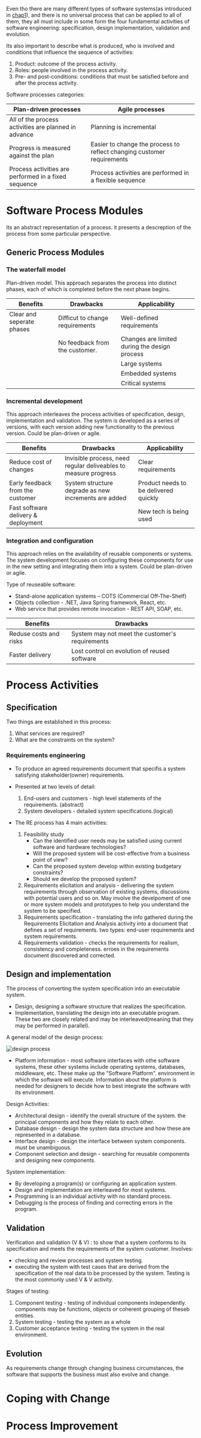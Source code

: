 Even tho there are many different types of software systems(as introduced in [chap1](/sections/theo/sep/intro.md)), and there is no universal process that can be applied to all of them,
they all must include in some form the four fundamental activities of software engineering: specification, design implementation, validation and evolution.

Its also important to describe what is produced, who is involved and conditions that influence the sequence of activities:

1. Product: outcome of the process activity.
2. Roles: people involved in the process activity.
3. Pre- and post-conditions: conditions that must be satisfied before and after the process activity.

Software processes categories:

Plan-driven processes | Agile processes
--- | ---
All of the process activities are planned in advance | Planning is incremental
Progress is measured against the plan | Easier to change the process to reflect changing customer requirements
Process activities are performed in a fixed sequence | Process activities are performed in a flexible sequence

# Software Process Modules

Its an abstract representation of a process. it presents a descreption of the process from some particular perspective.

## Generic Process Modules

### The waterfall model

Plan-driven model. This approach separates the process into distinct phases, each of which is completed before the next phase begins.

Benefits | Drawbacks | Applicability
--- | --- | ---
Clear and seperate phases | Difficut to change requirements| Well-defined requirements
|    | No feedback from the customer. | Changes are limited during the design process
|    | | Large systems
|    | | Embedded systems
|   | | Critical systems

### Incremental development

This approach interleaves the process activities of specification, design, implementation and validation. The system is developed as a series of versions, with each version adding new functionality to the previous version. Could be plan-driven or agile.

Benefits | Drawbacks | Applicability
--- | --- | ---
Reduce cost of changes | Invisible process, need regular deliveables to measure progress | Clear requirements
Early feedback from the customer | System structure degrade as new increments are added | Product needs to be delivered quickly
Fast software delivery & deployment | | New tech is being used

### Integration and configuration

This approach relies on the availability of reusable components or systems. The system development focuses on configuring these components for use in the new setting and integrating them into a system. Could be plan-driven or agile.

Type of reuseable software:
- Stand-alone application systems – COTS (Commercial Off-The-Shelf)
- Objects collection - .NET, Java Spring framework, React, etc.
- Web service that provides remote invocation - REST API, SOAP, etc.

Benefits | Drawbacks
--- | ---
Reduse costs and risks | System may not meet the customer's requirements
Faster delivery | Lost control on evolution of reused software

# Process Activities

## Specification

Two things are established in this process:
1. What services are required?
2. What are the constraints on the system?

### Requirements engineering

- To produce an agreed requirements document that specifis a system satisfying stakeholder(owner) requirements.

- Presented at two levels of detail:
    1. End-users and customers - high level statements of the requirements. (abstract)
    2. System developers - detailed system specifications.(logical)

- The RE process has 4 main activities:
    1. Feasibility study
        - Can the identified user needs may be satisfied using current software and hardware technologies?
        - Will the proposed system will be cost-effective from a business point of view? 
        - Can the proposed system develop within existing budgetary constraints?
        - Should we develop the proposed system?
    2. Requirements elicitation and analysis - delivering the system requirements through observation of existing systems, discussions with potential users and so on. May involve the develpoment of one or more system models and prototypes to help you understand the system to be specified.
    3. Requirements specification - translating the info gathered during the Requirements Elicitation and Analysis activity into a document that defines a set of requirements. two types: end-user requirements and system requirements.
    4. Requirements validation - checks the requirements for realism, consistency and completeness. erroes in the requirements document discovered and corrected.


## Design and implementation

The process of converting the system specification into an executable system.
- Design, designing a software structure that realizes the specification.
- Implementation, translating the design into an executable program.
These two are closely related and may be interleaved(meaning that they may be performed in parallel).

A general model of the design process:

![design process](/imgs/dprocess.png)

- Platform information - most software interfaces with othe software systems, these other systems include operating systems, databases, middleware, etc. These make up the "Software Platform". environment in which the software will execute. Information about the platform is needed for designers to decide how to best integrate the software with its environment.

Design Activities:
- Architectural design - identify the overall structure of the system. the principal components and how they relate to each other.
- Database design - design the system data structure and how these are represented in a database.
- Interface design - design the interface between system components. must be unambiguous.
- Component selection and design - searching for reusable components and designing new components.

System implementation:
- By developing a program(s) or configuring an application system.
- Design and implementation are interleaved for most systems.
- Programming is an individual activity with no standard process.
- Debugging is the process of finding and correcting errors in the program.

## Validation

Verification and validation (V & V) : to show that a system conforms to its specification and meets the requirements of the system customer. Involves:
- checking and review processes and system testing.
- executing the system with test cases that are derived from the specification of the real data to be processed by the system.
Testing is the most commonly used V & V activity.

Stages of testing:
1. Component testing - testing of individual components independently. components may be functions, objects or coherent grouping of theseb entities.
2. System testing - testing the system as a whole
3. Customer acceptance testing - testing the system in the real environment.

## Evolution

As requirements change through changing business circumstances, the software that supports the business must also evolve and change.

# Coping with Change

# Process Improvement